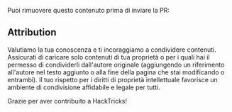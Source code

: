 Puoi rimuovere questo contenuto prima di inviare la PR:

## Attribution
Valutiamo la tua conoscenza e ti incoraggiamo a condividere contenuti. Assicurati di caricare solo contenuti di tua proprietà o per i quali hai il permesso di condividerli dall'autore originale (aggiungendo un riferimento all'autore nel testo aggiunto o alla fine della pagina che stai modificando o entrambi). Il tuo rispetto per i diritti di proprietà intellettuale favorisce un ambiente di condivisione affidabile e legale per tutti.

Grazie per aver contribuito a HackTricks!
